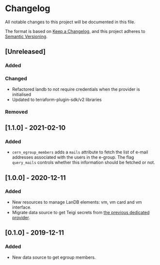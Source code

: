 # Changelog

All notable changes to this project will be documented in this file.

The format is based on [Keep a Changelog](https://keepachangelog.com/en/1.0.0/),
and this project adheres to [Semantic Versioning](https://semver.org/spec/v2.0.0.html).

## [Unreleased]

### Added

### Changed

- Refactored landb to not require credentials when the provider is initialised
- Updated to terraform-plugin-sdk/v2 libraries
### Removed

## [1.1.0] - 2021-02-10

### Added

- `cern_egroup_members` adds a `mails` attribute to fetch the list of e-mail addresses associated with the users in the e-group. The flag `query_mails` controls whether this information should be fetched or not.

## [1.0.0] - 2020-12-11

### Added

- New resources to manage LanDB elements: vm, vm card and vm interface.
- Migrate data source to get Teigi secrets from [the previous dedicated provider](https://gitlab.cern.ch/batch-team/infra/terraform-provider-teigi).

## [0.1.0] - 2019-12-11

### Added

- New data source to get egroup members.
